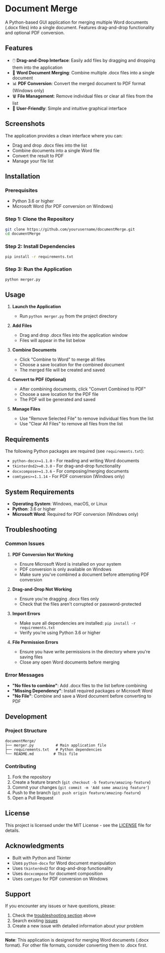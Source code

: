 # Document Merge

A Python-based GUI application for merging multiple Word documents (.docx files) into a single document. Features drag-and-drop functionality and optional PDF conversion.

## Features

- 🖱️ **Drag-and-Drop Interface**: Easily add files by dragging and dropping them into the application
- 📄 **Word Document Merging**: Combine multiple .docx files into a single document
- 📊 **PDF Conversion**: Convert the merged document to PDF format (Windows only)
- 🗑️ **File Management**: Remove individual files or clear all files from the list
- 🎯 **User-Friendly**: Simple and intuitive graphical interface

## Screenshots

The application provides a clean interface where you can:
- Drag and drop .docx files into the list
- Combine documents into a single Word file
- Convert the result to PDF
- Manage your file list

## Installation

### Prerequisites

- Python 3.6 or higher
- Microsoft Word (for PDF conversion on Windows)

### Step 1: Clone the Repository

```bash
git clone https://github.com/yourusername/documentMerge.git
cd documentMerge
```

### Step 2: Install Dependencies

```bash
pip install -r requirements.txt
```

### Step 3: Run the Application

```bash
python merger.py
```

## Usage

1. **Launch the Application**
   - Run `python merger.py` from the project directory

2. **Add Files**
   - Drag and drop .docx files into the application window
   - Files will appear in the list below

3. **Combine Documents**
   - Click "Combine to Word" to merge all files
   - Choose a save location for the combined document
   - The merged file will be created and saved

4. **Convert to PDF (Optional)**
   - After combining documents, click "Convert Combined to PDF"
   - Choose a save location for the PDF file
   - The PDF will be generated and saved

5. **Manage Files**
   - Use "Remove Selected File" to remove individual files from the list
   - Use "Clear All Files" to remove all files from the list

## Requirements

The following Python packages are required (see `requirements.txt`):

- `python-docx>=1.1.0` - For reading and writing Word documents
- `tkinterdnd2>=0.3.0` - For drag-and-drop functionality
- `docxcompose>=1.3.6` - For composing/merging documents
- `comtypes>=1.1.14` - For PDF conversion (Windows only)

## System Requirements

- **Operating System**: Windows, macOS, or Linux
- **Python**: 3.6 or higher
- **Microsoft Word**: Required for PDF conversion (Windows only)

## Troubleshooting

### Common Issues

1. **PDF Conversion Not Working**
   - Ensure Microsoft Word is installed on your system
   - PDF conversion is only available on Windows
   - Make sure you've combined a document before attempting PDF conversion

2. **Drag-and-Drop Not Working**
   - Ensure you're dragging .docx files only
   - Check that the files aren't corrupted or password-protected

3. **Import Errors**
   - Make sure all dependencies are installed: `pip install -r requirements.txt`
   - Verify you're using Python 3.6 or higher

4. **File Permission Errors**
   - Ensure you have write permissions in the directory where you're saving files
   - Close any open Word documents before merging

### Error Messages

- **"No files to combine"**: Add .docx files to the list before combining
- **"Missing Dependency"**: Install required packages or Microsoft Word
- **"No File"**: Combine and save a Word document before converting to PDF

## Development

### Project Structure

```
documentMerge/
├── merger.py          # Main application file
├── requirements.txt   # Python dependencies
└── README.md         # This file
```

### Contributing

1. Fork the repository
2. Create a feature branch (`git checkout -b feature/amazing-feature`)
3. Commit your changes (`git commit -m 'Add some amazing feature'`)
4. Push to the branch (`git push origin feature/amazing-feature`)
5. Open a Pull Request

## License

This project is licensed under the MIT License - see the [LICENSE](LICENSE) file for details.

## Acknowledgments

- Built with Python and Tkinter
- Uses `python-docx` for Word document manipulation
- Uses `tkinterdnd2` for drag-and-drop functionality
- Uses `docxcompose` for document composition
- Uses `comtypes` for PDF conversion on Windows

## Support

If you encounter any issues or have questions, please:

1. Check the [troubleshooting section](#troubleshooting) above
2. Search existing [issues](https://github.com/yourusername/documentMerge/issues)
3. Create a new issue with detailed information about your problem

---

**Note**: This application is designed for merging Word documents (.docx format). For other file formats, consider converting them to .docx first.

